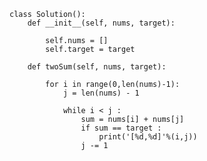    class Solution():
        def __init__(self, nums, target):

            self.nums = []
            self.target = target

        def twoSum(self, nums, target):

            for i in range(0,len(nums)-1): 
                j = len(nums) - 1

                while i < j :
                    sum = nums[i] + nums[j]
                    if sum == target :
                        print('[%d,%d]'%(i,j))
                    j -= 1	

